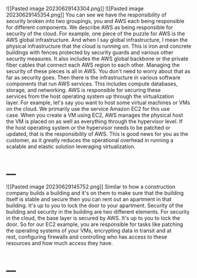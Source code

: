 ![[Pasted image 20230629143304.png]]
![[Pasted image 20230629145354.png]]
You can see we have the responsibility of security broken into two groupings, you and AWS each being responsible for different components. We describe AWS as being responsible for security of the cloud. For example, one piece of the puzzle for AWS is the AWS global infrastructure. And when I say global infrastructure, I mean the physical infrastructure that the cloud is running on. This is iron and concrete buildings with fences protected by security guards and various other security measures. It also includes the AWS global backbone or the private fiber cables that connect each AWS region to each other. Managing the security of these pieces is all in AWS. You don't need to worry about that as far as security goes. Then there is the infrastructure in various software components that run AWS services. This includes compute databases, storage, and networking. AWS is responsible for securing these services from the host operating system up through the virtualization layer. For example, let's say you want to host some virtual machines or VMs on the cloud. We primarily use the service Amazon EC2 for this use case. When you create a VM using EC2, AWS manages the physical host the VM is placed on as well as everything through the hypervisor level. If the host operating system or the hypervisor needs to be patched or updated, that is the responsibility of AWS. This is good news for you as the customer, as it greatly reduces the operational overhead in running a scalable and elastic solution leveraging virtualization.
# __
![[Pasted image 20230629145752.png]]
Similar to how a construction company builds a building and it's on them to make sure that the building itself is stable and secure then you can rent out an apartment in that building. It's up to you to lock the door to your apartment. Security of the building and security in the building are two different elements. For security in the cloud, the base layer is secured by AWS. It's up to you to lock the door. So for our EC2 example, you are responsible for tasks like patching the operating systems of your VMs, encrypting data in transit and at rest, configuring firewalls and controlling who has access to these resources and how much access they have.
# __














